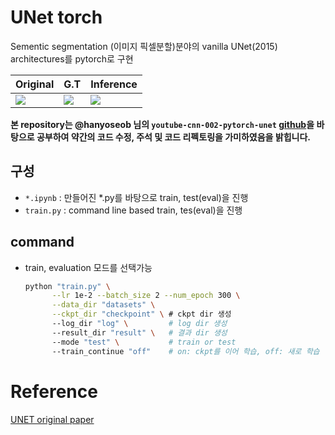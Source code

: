 # UNet torch
Sementic segmentation (이미지 픽셀분할)분야의 vanilla UNet(2015) architectures를 pytorch로 구현

| Original | G.T | Inference |
|----------|-----| ----------|
| ![](imgs/input.jpg) | ![](imgs/label.jpg) |  ![](imgs/out.jpg) |

**본 repository는 @hanyoseob 님의 `youtube-cnn-002-pytorch-unet` [github](https://github.com/hanyoseob/youtube-cnn-002-pytorch-unet)을 바탕으로 공부하여 약간의 코드 수정, 주석 및 코드 리펙토링을 가미하였음을 밝힙니다.**

## 구성
* `*.ipynb` : 만들어진 *.py를 바탕으로 train, test(eval)을 진행
* `train.py` : command line based train, tes(eval)을 진행

## command
* train, evaluation 모드를 선택가능 
  ```bash
  python "train.py" \
        --lr 1e-2 --batch_size 2 --num_epoch 300 \
        --data_dir "datasets" \
        --ckpt_dir "checkpoint" \ # ckpt dir 생성
        --log_dir "log" \         # log dir 생성
        --result_dir "result" \   # 결과 dir 생성
        --mode "test" \           # train or test
        --train_continue "off"    # on: ckpt를 이어 학습, off: 새로 학습
  ```

# Reference
[UNET original paper](https://arxiv.org/pdf/1505.04597.pdf)
